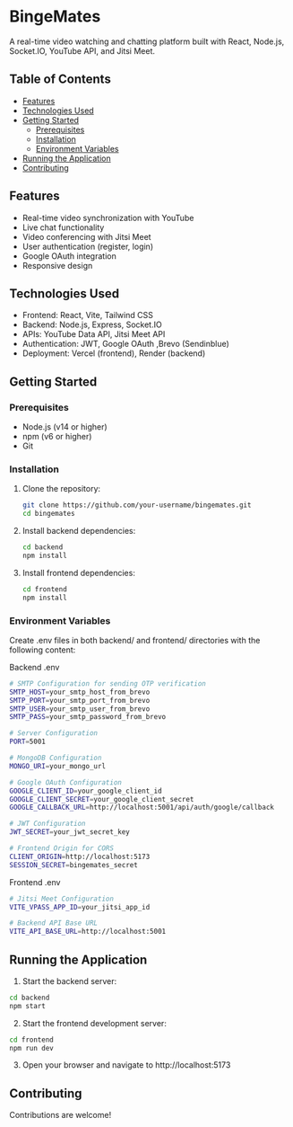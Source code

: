 # BingeMates

A real-time video watching and chatting platform built with React, Node.js, Socket.IO, YouTube API, and Jitsi Meet.

## Table of Contents

- [Features](#features)
- [Technologies Used](#technologies-used)
- [Getting Started](#getting-started)
  - [Prerequisites](#prerequisites)
  - [Installation](#installation)
  - [Environment Variables](#environment-variables)
- [Running the Application](#running-the-application)
- [Contributing](#contributing)


## Features

- Real-time video synchronization with YouTube
- Live chat functionality
- Video conferencing with Jitsi Meet
- User authentication (register, login) 
- Google OAuth integration
- Responsive design

## Technologies Used

- Frontend: React, Vite, Tailwind CSS
- Backend: Node.js, Express, Socket.IO
- APIs: YouTube Data API, Jitsi Meet API
- Authentication: JWT, Google OAuth ,Brevo (Sendinblue)
- Deployment: Vercel (frontend), Render (backend)

## Getting Started

### Prerequisites

- Node.js (v14 or higher)
- npm (v6 or higher)
- Git

### Installation

1. Clone the repository:

   ```bash
   git clone https://github.com/your-username/bingemates.git
   cd bingemates
   ```
2. Install backend dependencies:
   ```bash
   cd backend
   npm install
   ```
3. Install frontend dependencies:
   ```bash
   cd frontend
   npm install
   ```
### Environment Variables
Create .env files in both backend/ and frontend/ directories with the following content:

Backend .env
```bash
# SMTP Configuration for sending OTP verification
SMTP_HOST=your_smtp_host_from_brevo
SMTP_PORT=your_smtp_port_from_brevo
SMTP_USER=your_smtp_user_from_brevo
SMTP_PASS=your_smtp_password_from_brevo

# Server Configuration
PORT=5001

# MongoDB Configuration
MONGO_URI=your_mongo_url

# Google OAuth Configuration
GOOGLE_CLIENT_ID=your_google_client_id
GOOGLE_CLIENT_SECRET=your_google_client_secret
GOOGLE_CALLBACK_URL=http://localhost:5001/api/auth/google/callback

# JWT Configuration
JWT_SECRET=your_jwt_secret_key

# Frontend Origin for CORS
CLIENT_ORIGIN=http://localhost:5173
SESSION_SECRET=bingemates_secret
```
Frontend .env
```bash
# Jitsi Meet Configuration
VITE_VPASS_APP_ID=your_jitsi_app_id

# Backend API Base URL
VITE_API_BASE_URL=http://localhost:5001
```

## Running the Application
1. Start the backend server:
```bash
cd backend
npm start
```
2. Start the frontend development server:
```bash
cd frontend
npm run dev
```
3. Open your browser and navigate to http://localhost:5173

## Contributing
Contributions are welcome! 


